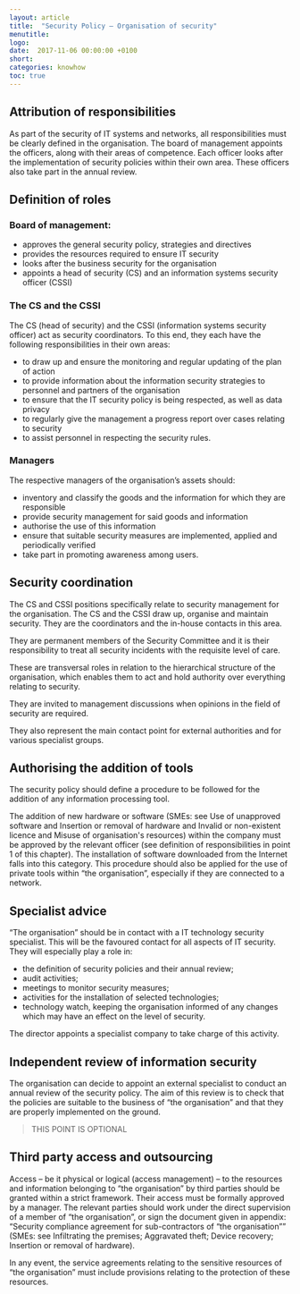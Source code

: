 ```yaml
---
layout: article
title:  "Security Policy – Organisation of security"
menutitle:
logo:
date:  2017-11-06 00:00:00 +0100
short:
categories: knowhow
toc: true
---
```

## Attribution of responsibilities
As part of the security of IT systems and networks, all responsibilities must be clearly defined in the organisation. The board of management appoints the officers, along with their areas of competence. Each officer looks after the implementation of security policies within their own area. These officers also take part in the annual review.

## Definition of roles
### Board of management:

* approves the general security policy, strategies and directives
* provides the resources required to ensure IT security
* looks after the business security for the organisation
* appoints a head of security (CS) and an information systems security officer (CSSI)

### The CS and the CSSI
The CS (head of security) and the CSSI (information systems security officer) act as security coordinators. To this end, they each have the following responsibilities in their own areas:

* to draw up and ensure the monitoring and regular updating of the plan of action
* to provide information about the information security strategies to personnel and partners of the organisation
* to ensure that the IT security policy is being respected, as well as data privacy
* to regularly give the management a progress report over cases relating to security
* to assist personnel in respecting the security rules.

### Managers
The respective managers of the organisation’s assets should:

* inventory and classify the goods and the information for which they are responsible
* provide security management for said goods and information
* authorise the use of this information
* ensure that suitable security measures are implemented, applied and periodically verified
* take part in promoting awareness among users.

## Security coordination
The CS and CSSI positions specifically relate to security management for the organisation. The CS and the CSSI draw up, organise and maintain security. They are the coordinators and the in-house contacts in this area.

They are permanent members of the Security Committee and it is their responsibility to treat all security incidents with the requisite level of care.

These are transversal roles in relation to the hierarchical structure of the organisation, which enables them to act and hold authority over everything relating to security.

They are invited to management discussions when opinions in the field of security are required.

They also represent the main contact point for external authorities and for various specialist groups.

## Authorising the addition of tools
The security policy should define a procedure to be followed for the addition of any information processing tool.

The addition of new hardware or software (SMEs: see Use of unapproved software and Insertion or removal of hardware and Invalid or non-existent licence and Misuse of organisation's resources) within the company must be approved by the relevant officer (see definition of responsibilities in point 1 of this chapter). The installation of software downloaded from the Internet falls into this category. This procedure should also be applied for the use of private tools within “the organisation”, especially if they are connected to a network.

## Specialist advice
“The organisation” should be in contact with a IT technology security specialist. This will be the favoured contact for all aspects of IT security. They will especially play a role in:

* the definition of security policies and their annual review;
* audit activities;
* meetings to monitor security measures;
* activities for the installation of selected technologies;
* technology watch, keeping the organisation informed of any changes which may have an effect on the level of security.

The director appoints a specialist company to take charge of this activity.

## Independent review of information security
The organisation can decide to appoint an external specialist to conduct an annual review of the security policy. The aim of this review is to check that the policies are suitable to the business of “the organisation” and that they are properly implemented on the ground.

> THIS POINT IS OPTIONAL

## Third party access and outsourcing
Access – be it physical or logical (access management) – to the resources and information belonging to “the organisation” by third parties should be granted within a strict framework. Their access must be formally approved by a manager. The relevant parties should work under the direct supervision of a member of “the organisation”, or sign the document given in appendix: “Security compliance agreement for sub-contractors of “the organisation”” (SMEs: see Infiltrating the premises; Aggravated theft; Device recovery; Insertion or removal of hardware).

In any event, the service agreements relating to the sensitive resources of “the organisation” must include provisions relating to the protection of these resources.
